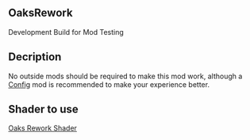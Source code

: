## OaksRework
Development Build for Mod Testing

## Decription
No outside mods should be required to make this mod work, although a [Config](https://www.curseforge.com/minecraft/mc-mods/configured) mod is recommended to make your experience better.

## Shader to use
[Oaks Rework Shader](https://github.com/ContinuedOak/OaksRework-Shaders)
